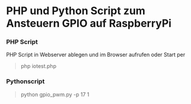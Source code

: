 # PHP und Python Script zum Ansteuern GPIO auf RaspberryPi
### PHP Script
PHP Script in Webserver ablegen und im Browser aufrufen oder Start per
> php iotest.php 

### Pythonscript
> python gpio_pwm.py -p 17 1
